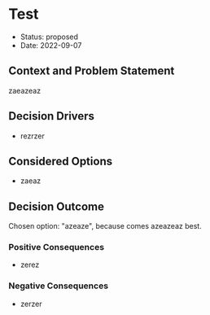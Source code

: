 # Test

* Status: proposed
* Date: 2022-09-07

## Context and Problem Statement

zaeazeaz

## Decision Drivers

* rezrzer

## Considered Options

* zaeaz

## Decision Outcome

Chosen option: "azeaze", because comes azeazeaz best.

### Positive Consequences

* zerez

### Negative Consequences

* zerzer
